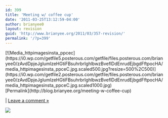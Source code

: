 ```yaml
---
id: 399
title: 'Meeting w/ coffee cup'
date: '2011-03-25T13:12:59-04:00'
author: brianyee0
layout: revision
guid: 'http://www.brianyee.org/2011/03/357-revision/'
permalink: '/?p=399'
---
```


<div class="p_embed p_image_embed">[![Media_httpimagesinsta_ppcec](https://i0.wp.com/getfile5.posterous.com/getfile/files.posterous.com/brianyee0/zAvdDpjeJglumIzeHGtiFBsuhrbrIghlbwzBveflDdEnrudEjbgdFftpocHA/media_httpimagesinsta_ppceC.jpg.scaled500.jpg?resize=500%2C500)](https://i0.wp.com/getfile2.posterous.com/getfile/files.posterous.com/brianyee0/zAvdDpjeJglumIzeHGtiFBsuhrbrIghlbwzBveflDdEnrudEjbgdFftpocHA/media_httpimagesinsta_ppceC.jpg.scaled1000.jpg)</div>[Permalink](http://blog.brianyee.org/meeting-w-coffee-cup)

 | [Leave a comment »](http://blog.brianyee.org/meeting-w-coffee-cup#comment)

![](http://feeds.feedburner.com/~r/brianyee/LmTz/~4/GlQo8V7pZuU)